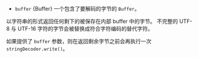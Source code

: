 <!-- YAML
added: v0.9.3
-->

* `buffer` {Buffer} 一个包含了要解码的字节的 `Buffer`。

以字符串的形式返回任何剩下的被保存在内部 buffer 中的字节。
不完整的 UTF-8 与 UTF-16 字符的字节会被替换成符合字符编码的替代字符。

如果提供了 `buffer` 参数，则在返回剩余字节之前会再执行一次 `stringDecoder.write()`。

